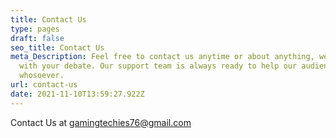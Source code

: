 ```yaml
---
title: Contact Us
type: pages
draft: false
seo_title: Contact Us
meta_Description: Feel free to contact us anytime or about anything, we are due
  with your debate. Our support team is always ready to help our audience, and
  whosoever.
url: contact-us
date: 2021-11-10T13:59:27.922Z
---
```

Contact Us at gamingtechies76@gmail.com